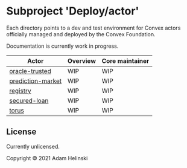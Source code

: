 # Subproject 'Deploy/actor'

Each directory points to a dev and test environment for Convex actors officially managed and deployed by the Convex Foundation.

Documentation is currently work in progress.

| Actor | Overview | Core maintainer
|---|---|---|
| [oracle-trusted](./oracle-trusted) | WIP | WIP |
| [prediction-market](./prediction-market) | WIP | WIP |
| [registry](./registry) | WIP | WIP |
| [secured-loan](./secured-loan) | WIP | WIP |
| [torus](./torus) | WIP | WIP |


## License

Currently unlicensed.

Copyright © 2021 Adam Helinski

